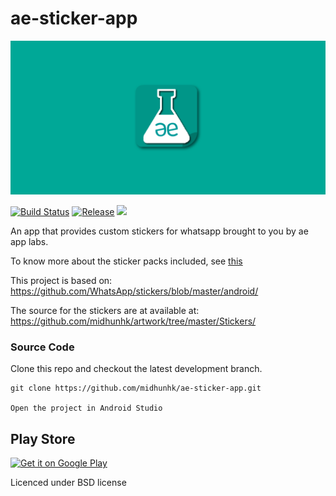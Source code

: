 # ae-sticker-app
<img src="https://github.com/midhunhk/artwork/blob/master/Stickers/00_app_icon/exp/feature_graphic.png" alt="ae sticker app" />

[![Build Status](https://travis-ci.org/midhunhk/ae-sticker-app.svg?branch=master)](https://travis-ci.org/midhunhk/ae-sticker-app) 
[![Release](https://img.shields.io/github/release/midhunhk/ae-sticker-app.svg)](https://github.com/midhunhk/ae-sticker-app/releases)
[![](https://img.shields.io/badge/wiki-FF9800.svg)](https://github.com/midhunhk/ae-sticker-app/wiki) 

An app that provides custom stickers for whatsapp brought to you by ae app labs.

To know more about the sticker packs included, see [this](https://github.com/midhunhk/ae-sticker-app/wiki/Sticker-Packs)

This project is based on: https://github.com/WhatsApp/stickers/blob/master/android/

The source for the stickers are at available at: https://github.com/midhunhk/artwork/tree/master/Stickers/

### Source Code
Clone this repo and checkout the latest development branch.

```
git clone https://github.com/midhunhk/ae-sticker-app.git  

Open the project in Android Studio  
```

## Play Store

<a href="https://play.google.com/store/apps/details?id=com.ae.apps.superadesivos">
 <img alt="Get it on Google Play" width="200px" src="https://play.google.com/intl/en_us/badges/images/generic/en_badge_web_generic.png">
</a>

Licenced under BSD license
